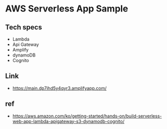 # AWS Serverless App Sample
## Tech specs
+ Lambda
+ Api Gateway
+ Amplify
+ dynamoDB
+ Cognito
## Link
+ https://main.dp7ihd5y4qyr3.amplifyapp.com/
## ref
+ https://aws.amazon.com/ko/getting-started/hands-on/build-serverless-web-app-lambda-apigateway-s3-dynamodb-cognito/


